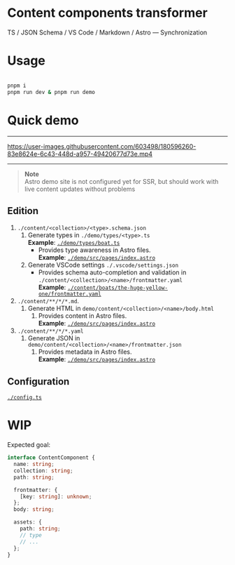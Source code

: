 # Content components transformer

TS / JSON Schema / VS Code / Markdown / Astro — Synchronization

# Usage

```zsh

pnpm i
pnpm run dev & pnpm run demo

```

# Quick demo

---

https://user-images.githubusercontent.com/603498/180596260-83e8624e-6c43-448d-a957-49420677d73e.mp4

---

> **Note**  
> Astro demo site is not configured yet for SSR, but should work with live content updates without problems

## Edition

1. `./content/<collection>/<type>.schema.json`
   1. Generate types in `./demo/types/<type>.ts`  
      **Example**: [`./demo/types/boat.ts`](./demo/types/boat.ts)
      - Provides type awareness in Astro files.  
        **Example**: [`./demo/src/pages/index.astro`](./demo/src/pages/index.astro)
   2. Generate VSCode settings `./.vscode/settings.json`
      - Provides schema auto-completion and validation in `./content/<collection>/<name>/frontmatter.yaml`  
        **Example**: [`./content/boats/the-huge-yellow-one/frontmatter.yaml`](./content/boats/the-huge-yellow-one/frontmatter.yaml)
2. `./content/**/*/*.md`.
   1. Generate HTML in `demo/content/<collection>/<name>/body.html`
      1. Provides content in Astro files.  
         **Example**: [`./demo/src/pages/index.astro`](./demo/src/pages/index.astro)
3. `./content/**/*/*.yaml`
   1. Generate JSON in `demo/content/<collection>/<name>/frontmatter.json`
      1. Provides metadata in Astro files.  
         **Example**: [`./demo/src/pages/index.astro`](./demo/src/pages/index.astro)

## Configuration

[`./config.ts`](./config.ts)

# WIP

Expected goal:

```ts
interface ContentComponent {
  name: string;
  collection: string;
  path: string;

  frontmatter: {
    [key: string]: unknown;
  };
  body: string;

  assets: {
    path: string;
    // type
    // ...
  };
}
```
